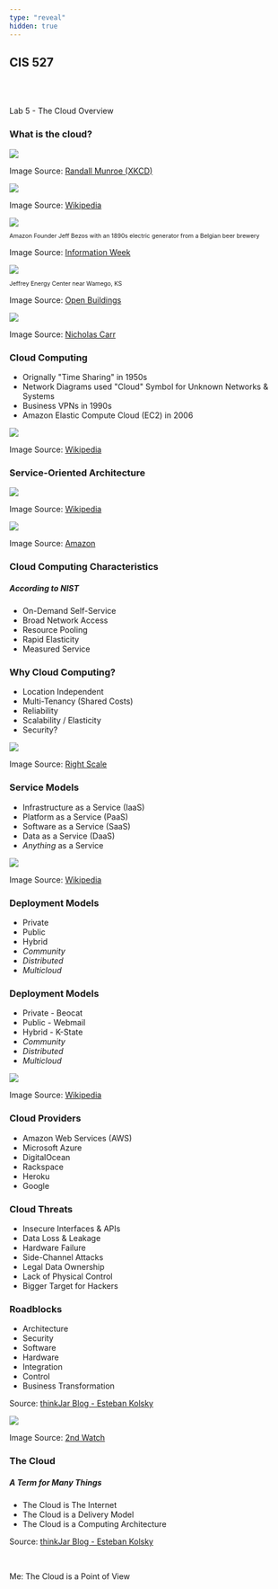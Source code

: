 ```yaml
---
type: "reveal"
hidden: true
---
```

<section>
	<h2>CIS 527</h2><br><br><p>Lab 5 - The Cloud Overview</p>
</section>
<section>
	<h3>What is the cloud?</h3>
</section>
<section>
	<img class="stretch plain" src="/images/cloud_xkcd.png">
	<p class="imagecredit">Image Source: <a href="https://xkcd.com/908/">Randall Munroe (XKCD)</a></p>
</section>
<section>
	<img class="stretch plain" src="/images/cloud_wiki.png">
	<p class="imagecredit">Image Source: <a href="http://en.wikipedia.org/wiki/Cloud_computing">Wikipedia</a></p>
</section>
<section>
	<img class="stretch plain" src="/images/bezos_infoweek.jpg">
	<p style="font-size: .75em">Amazon Founder Jeff Bezos with an 1890s electric generator from a Belgian beer brewery</p>
	<p class="imagecredit">Image Source: <a href="http://www.informationweek.com/software/information-management/the-cloud-electric-generator-analogy/d/d-id/1075830?">Information Week</a></p>
</section>
<section>
	<img class="stretch plain" src="/images/jeffrey_openbuilding.jpg">
	<p style="font-size: .75em">Jeffrey Energy Center near Wamego, KS</p>
	<p class="imagecredit">Image Source: <a href="http://openbuildings.com/buildings/jeffrey-energy-center-profile-19472#!buildings-media/0">Open Buildings</a></p>
</section>
<section>
	<img class="stretch plain" src="/images/bigswitch_carr.jpg">
	<p class="imagecredit">Image Source: <a href="http://www.nicholascarr.com/?page_id=21/">Nicholas Carr</a></p>
</section>
<section>
	<h3>Cloud Computing</h3>
	<ul>
		<li>Orignally "Time Sharing" in 1950s</li>
		<li>Network Diagrams used "Cloud" Symbol for Unknown Networks & Systems</li>
		<li>Business VPNs in 1990s</li>
		<li>Amazon Elastic Compute Cloud (EC2) in 2006</li>
	</ul>
</section>
<section>
	<img class="stretch plain" src="/images/vpn_wiki.png">
	<p class="imagecredit">Image Source: <a href="http://en.wikipedia.org/wiki/Virtual_private_network">Wikipedia</a></p>
</section>
<section>
	<h3>Service-Oriented Architecture</h3>
	<img class="stretch plain" src="/images/soa_wiki.png">
	<p class="imagecredit">Image Source: <a href="http://en.wikipedia.org/wiki/Service-oriented_architecture">Wikipedia</a></p>
</section>
<section>
	<img class="stretch plain" src="/images/aws_amazon.gif">
	<p class="imagecredit">Image Source: <a href="https://aws.amazon.com/blogs/aws/lots-of-bits/">Amazon</a></p>
</section>
<section>
	<h3>Cloud Computing Characteristics</h3>
	<h5>According to NIST</h5>
	<ul>
		<li>On-Demand Self-Service</li>
		<li>Broad Network Access</li>
		<li>Resource Pooling</li>
		<li>Rapid Elasticity</li>
		<li>Measured Service</li>
	</ul>
</section>
<section>
	<h3>Why Cloud Computing?</h3>
	<ul>
		<li>Location Independent</li>
		<li>Multi-Tenancy (Shared Costs)</li>
		<li>Reliability</li>
		<li>Scalability / Elasticity</li>
		<li>Security?</li>
	</ul>
</section>
<section>
	<img class="stretch plain" src="/images/animoto_rightscale.gif">
	<p class="imagecredit">Image Source: <a href="http://www.rightscale.com/blog/enterprise-cloud-strategies/animotos-facebook-scale">Right Scale</a></p>
</section>
<section>
	<h3>Service Models</h3>
	<ul>
		<li>Infrastructure as a Service (IaaS)</li>
		<li>Platform as a Service (PaaS)</li>
		<li>Software as a Service (SaaS)</li>
		<li>Data as a Service (DaaS)</li>
		<li><i>Anything</i> as a Service</li>
	</ul>
</section>
<section>
	<img class="stretch plain" src="/images/layers_wiki.png">
	<p class="imagecredit">Image Source: <a href="http://en.wikipedia.org/wiki/Cloud_computing">Wikipedia</a></p>
</section>
<section>
	<h3>Deployment Models</h3>
	<ul>
		<li>Private</li>
		<li>Public</li>
		<li>Hybrid</li>
		<li><i>Community</i></li>
		<li><i>Distributed</i></li>
		<li><i>Multicloud</i></li>
	</ul>
</section>
<section>
	<h3>Deployment Models</h3>
	<ul>
		<li>Private - Beocat</li>
		<li>Public - Webmail</li>
		<li>Hybrid - K-State</li>
		<li><i>Community</i></li>
		<li><i>Distributed</i></li>
		<li><i>Multicloud</i></li>
	</ul>
</section>
<section>
	<img class="stretch plain" src="/images/deploy_wiki.png">
	<p class="imagecredit">Image Source: <a href="http://en.wikipedia.org/wiki/Cloud_computing">Wikipedia</a></p>
</section>
<section>
	<h3>Cloud Providers</h3>
	<ul>
		<li>Amazon Web Services (AWS)</li>
		<li>Microsoft Azure</li>
		<li>DigitalOcean</li>
		<li>Rackspace</li>
		<li>Heroku</li>
		<li>Google</li>
	</ul>
</section>
<section>
	<h3>Cloud Threats</h3>
	<ul>
		<li>Insecure Interfaces & APIs</li>
		<li>Data Loss & Leakage</li>
		<li>Hardware Failure</li>
		<li>Side-Channel Attacks</li>
		<li>Legal Data Ownership</li>
		<li>Lack of Physical Control</li>
		<li>Bigger Target for Hackers</li>
	</ul>
</section>
<section>
	<h3>Roadblocks</h3>
	<ul>
		<li>Architecture</li>
		<li>Security</li>
		<li>Software</li>
		<li>Hardware</li>
		<li>Integration</li>
		<li>Control</li>
		<li>Business Transformation</li>
	</ul>
	<p class="imagecredit">Source: <a href="http://estebankolsky.com/2015/11/10/">thinkJar Blog - Esteban Kolsky</a></p>
</section>
<section>
	<img class="stretch plain" src="/images/infographic.png">
	<p class="imagecredit">Image Source: <a href="http://2ndwatch.com/blog/cloud-forecast-2015-skills-security-and-public-cloud-tools-in-demand/">2nd Watch</a></p>
</section>
<section>
	<h3>The Cloud</h3>
	<h5>A Term for Many Things</h5>
	<ul>
		<li>The Cloud is The Internet</li>
		<li>The Cloud is a Delivery Model</li>
		<li>The Cloud is a Computing Architecture</li>
	</ul>
	<p class="imagecredit">Source: <a href="http://estebankolsky.com/2015/10/27/">thinkJar Blog - Esteban Kolsky</a></p>
	<br>
	<p class="fragment">Me: The Cloud is a Point of View</p>
</section>
